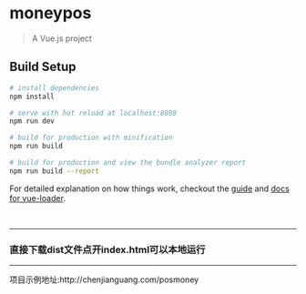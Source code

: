 # moneypos

> A Vue.js project

## Build Setup

``` bash
# install dependencies
npm install

# serve with hot reload at localhost:8080
npm run dev

# build for production with minification
npm run build

# build for production and view the bundle analyzer report
npm run build --report
```

For detailed explanation on how things work, checkout the [guide](http://vuejs-templates.github.io/webpack/) and [docs for vue-loader](http://vuejs.github.io/vue-loader).

<br>
<hr/>
<h3>直接下载dist文件点开index.html可以本地运行</h3>
<hr/>
项目示例地址:http://chenjianguang.com/posmoney
